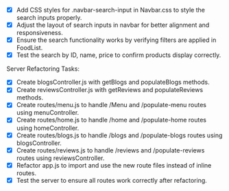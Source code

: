 - [x] Add CSS styles for .navbar-search-input in Navbar.css to style the search inputs properly.
- [x] Adjust the layout of search inputs in navbar for better alignment and responsiveness.
- [x] Ensure the search functionality works by verifying filters are applied in FoodList.
- [x] Test the search by ID, name, price to confirm products display correctly.

Server Refactoring Tasks:
- [x] Create blogsController.js with getBlogs and populateBlogs methods.
- [x] Create reviewsController.js with getReviews and populateReviews methods.
- [x] Create routes/menu.js to handle /Menu and /populate-menu routes using menuController.
- [x] Create routes/home.js to handle /home and /populate-home routes using homeController.
- [x] Create routes/blogs.js to handle /blogs and /populate-blogs routes using blogsController.
- [x] Create routes/reviews.js to handle /reviews and /populate-reviews routes using reviewsController.
- [x] Refactor app.js to import and use the new route files instead of inline routes.
- [x] Test the server to ensure all routes work correctly after refactoring.
